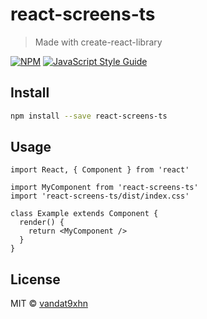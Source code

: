 # react-screens-ts

> Made with create-react-library

[![NPM](https://img.shields.io/npm/v/react-screens-ts.svg)](https://www.npmjs.com/package/react-screens-ts) [![JavaScript Style Guide](https://img.shields.io/badge/code_style-standard-brightgreen.svg)](https://standardjs.com)

## Install

```bash
npm install --save react-screens-ts
```

## Usage

```tsx
import React, { Component } from 'react'

import MyComponent from 'react-screens-ts'
import 'react-screens-ts/dist/index.css'

class Example extends Component {
  render() {
    return <MyComponent />
  }
}
```

## License

MIT © [vandat9xhn](https://github.com/vandat9xhn)

